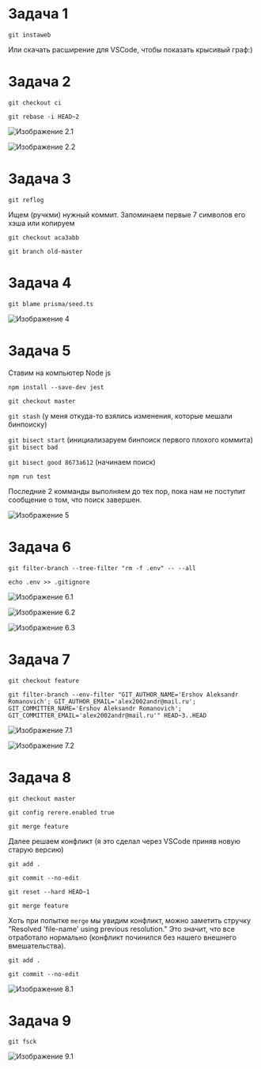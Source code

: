 # Задача 1
`git instaweb` 

Или скачать расширение для VSCode, чтобы показать крысивый граф:)

# Задача 2
`git checkout ci`

`git rebase -i HEAD~2`

![Изображение 2.1](\docx\task-2-1.png)

![Изображение 2.2](\docx\task-2-2.png)

# Задача 3
`git reflog`

Ищем (ручкми) нужный коммит. Запоминаем первые 7 символов его хэша или копируем

`git checkout aca3abb`

`git branch old-master`

# Задача 4
`git blame prisma/seed.ts`

![Изображение 4](\docx\task-4-1.png)

# Задача 5
Ставим на компьютер Node js

`npm install --save-dev jest`

`git checkout master`

`git stash` (у меня откуда-то взялись изменения, которые мешали бинпоиску)

`git bisect start` (инициализаруем бинпоиск первого плохого коммита)
`git bisect bad`

`git bisect good 8673a612` (начинаем поиск)

`npm run test`

Последние 2 комманды выполняем до тех пор, пока нам не поступит сообщение о том, что поиск завершен.

![Изображение 5](\docx\task-5-1.png)

# Задача 6
`git filter-branch --tree-filter "rm -f .env" -- --all`

`echo .env >> .gitignore`

![Изображение 6.1](\docx\task-6-1.png)

![Изображение 6.2](\docx\task-6-2.png)

![Изображение 6.3](\docx\task-6-3.png)

# Задача 7
`git checkout feature`

`git filter-branch --env-filter "GIT_AUTHOR_NAME='Ershov Aleksandr Romanovich'; GIT_AUTHOR_EMAIL='alex2002andr@mail.ru'; GIT_COMMITTER_NAME='Ershov Aleksandr Romanovich'; GIT_COMMITTER_EMAIL='alex2002andr@mail.ru'" HEAD~3..HEAD`

![Изображение 7.1](\docx\task-7-1.png)

![Изображение 7.2](\docx\task-7-2.png)

# Задача 8
`git checkout master`

`git config rerere.enabled true`

`git merge feature`

Далее решаем конфликт (я это сделал через VSCode приняв новую старую версию)

`git add .`

`git commit --no-edit`

`git reset --hard HEAD~1`

`git merge feature`

Хоть при попытке `merge` мы увидим конфликт, можно заметить стручку "Resolved 'file-name' using previous resolution." Это значит, что все отработало нормально (конфликт починился без нашего внешнего вмешательства).

`git add .`

`git commit --no-edit`

![Изображение 8.1](\docx\task-8-1.png)

# Задача 9
`git fsck`

![Изображение 9.1](\docx\task-9-1.png)

